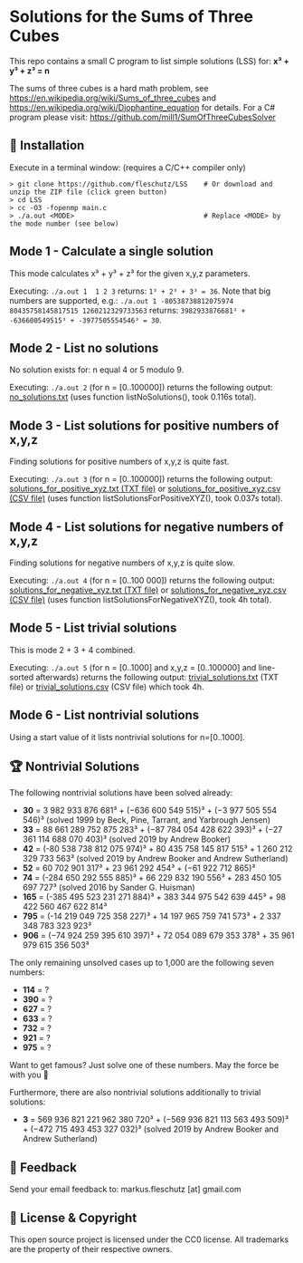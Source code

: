 Solutions for the Sums of Three Cubes
=====================================
This repo contains a small C program to list simple solutions (LSS) for: **x³ + y³ + z³ = n**

The sums of three cubes is a hard math problem, see https://en.wikipedia.org/wiki/Sums_of_three_cubes and https://en.wikipedia.org/wiki/Diophantine_equation for details. For a C# program please visit: https://github.com/mill1/SumOfThreeCubesSolver


🔧 Installation
----------------
Execute in a terminal window: (requires a C/C++ compiler only)
```
> git clone https://github.com/fleschutz/LSS    # Or download and unzip the ZIP file (click green button)
> cd LSS
> cc -O3 -fopenmp main.c 
> ./a.out <MODE>                                # Replace <MODE> by the mode number (see below)
```

Mode 1 - Calculate a single solution
-------------------------------------
This mode calculates x³ + y³ + z³ for the given x,y,z parameters.

Executing: `./a.out 1  1 2 3` returns: `1³ + 2³ + 3³ = 36`. Note that big numbers are supported, e.g.: `./a.out 1 -80538738812075974 80435758145817515 1260212329733563` returns: `3982933876681³ + -636600549515³ + -3977505554546³ = 30`.


Mode 2 - List no solutions
--------------------------
No solution exists for: n equal 4 or 5 modulo 9.

Executing: `./a.out 2` (for n = [0..100000]) returns the following output: [no_solutions.txt](Solutions/no_solutions.txt) (uses function listNoSolutions(), took 0.116s total).


Mode 3 - List solutions for positive numbers of x,y,z
-----------------------------------------------------
Finding solutions for positive numbers of x,y,z is quite fast.

Executing: `./a.out 3` (for n = [0..100000]) returns the following output: [solutions_for_positive_xyz.txt (TXT file)](Solutions/solutions_for_positive_xyz.txt) or [solutions_for_positive_xyz.csv (CSV file)](Solutions/solutions_for_positive_xyz.csv) (uses function listSolutionsForPositiveXYZ(), took 0.037s total).


Mode 4 - List solutions for negative numbers of x,y,z
-----------------------------------------------------
Finding solutions for negative numbers of x,y,z is quite slow.

Executing: `./a.out 4` (for n = [0..100 000]) returns the following output: [solutions_for_negative_xyz.txt (TXT file)](Solutions/solutions_for_negative_xyz.txt) or [solutions_for_negative_xyz.csv (CSV file)](Solutions/solutions_for_negative_xyz.csv) (uses function listSolutionsForNegativeXYZ(), took 4h total).


Mode 5 - List trivial solutions
-------------------------------
This is mode 2 + 3 + 4 combined.

Executing: `./a.out 5` (for n = [0..1000] and x,y,z = [0..100000] and line-sorted afterwards) returns the following output: [trivial_solutions.txt](Solutions/trivial_solutions.txt) (TXT file) or [trivial_solutions.csv](Results/trivial_solutions.csv) (CSV file) which took 4h.


Mode 6 - List nontrivial solutions
----------------------------------
Using a start value of <x> it lists nontrivial solutions for n=[0..1000].


🏆 Nontrivial Solutions
------------------------
The following nontrivial solutions have been solved already:

* **30** = 3 982 933 876 681³ + (−636 600 549 515)³ + (−3 977 505 554 546)³ (solved 1999 by Beck, Pine, Tarrant, and Yarbrough Jensen)
* **33** = 88 661 289 752 875 283³ + (−87 784 054 428 622 393)³ + (−27 361 114 688 070 403)³   (solved 2019 by Andrew Booker)
* **42** = (-80 538 738 812 075 974)³ + 80 435 758 145 817 515³ + 1 260 212 329 733 563³  (solved 2019 by Andrew Booker and Andrew Sutherland)
* **52** = 60 702 901 317³ + 23 961 292 454³ + (−61 922 712 865)³
* **74** = (-284 650 292 555 885)³ + 66 229 832 190 556³ + 283 450 105 697 727³     (solved 2016 by Sander G. Huisman)
* **165** = (-385 495 523 231 271 884)³ + 383 344 975 542 639 445³ + 98 422 560 467 622 814³
* **795** = (-14 219 049 725 358 227)³ + 14 197 965 759 741 573³ + 2 337 348 783 323 923³
* **906** = (−74 924 259 395 610 397)³ + 72 054 089 679 353 378³ + 35 961 979 615 356 503³

The only remaining unsolved cases up to 1,000 are the following seven numbers:

* **114** = ?
* **390** = ?
* **627** = ?
* **633** = ?
* **732** = ?
* **921** = ?
* **975** = ?

Want to get famous? Just solve one of these numbers. May the force be with you 🖖

Furthermore, there are also nontrivial solutions additionally to trivial solutions:

* **3** = 569 936 821 221 962 380 720³ + (−569 936 821 113 563 493 509)³ + (−472 715 493 453 327 032)³ (solved 2019 by Andrew Booker and Andrew Sutherland)

📧 Feedback
------------
Send your email feedback to: markus.fleschutz [at] gmail.com


🤝 License & Copyright
-----------------------
This open source project is licensed under the CC0 license. All trademarks are the property of their respective owners.
